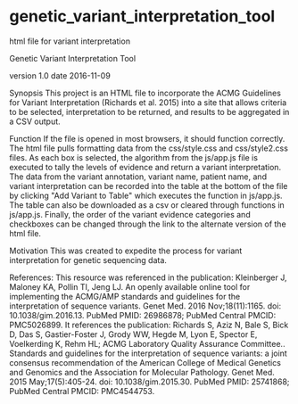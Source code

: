 # genetic_variant_interpretation_tool
html file for variant interpretation

Genetic Variant Interpretation Tool

version 1.0
date 2016-11-09

Synopsis
This project is an HTML file to incorporate the ACMG Guidelines for Variant Interpretation (Richards et al. 2015) into a site that allows criteria to be selected, interpretation to be returned, and results to be aggregated in a CSV output.

Function
If the file is opened in most browsers, it should function correctly.
The html file pulls formatting data from the css/style.css and css/style2.css files. As each box is selected, the algorithm from the js/app.js file is executed to tally the levels of evidence and return a variant interpretation. The data from the variant annotation, variant name, patient name, and variant interpretation can be recorded into the table at the bottom of the file by clicking "Add Variant to Table" which executes the function in js/app.js. The table can also be downloaded as a csv or cleared through functions in js/app.js. Finally, the order of the variant evidence categories and checkboxes can be changed through the link to the alternate version of the html file.

Motivation
This was created to expedite the process for variant interpretation for genetic sequencing data.

References:
This resource was referenced in the publication: 
	Kleinberger J, Maloney KA, Pollin TI, Jeng LJ. An openly available online tool for implementing the ACMG/AMP standards and guidelines for the interpretation of sequence variants. Genet Med. 2016 Nov;18(11):1165. doi: 10.1038/gim.2016.13. PubMed PMID: 26986878; PubMed Central PMCID: PMC5026899.
It references the publication:
	Richards S, Aziz N, Bale S, Bick D, Das S, Gastier-Foster J, Grody WW, Hegde M, Lyon E, Spector E, Voelkerding K, Rehm HL; ACMG Laboratory Quality Assurance Committee.. Standards and guidelines for the interpretation of sequence variants: a joint consensus recommendation of the American College of Medical Genetics and Genomics and the Association for Molecular Pathology. Genet Med. 2015 May;17(5):405-24. doi: 10.1038/gim.2015.30. PubMed PMID: 25741868; PubMed Central PMCID: PMC4544753.
